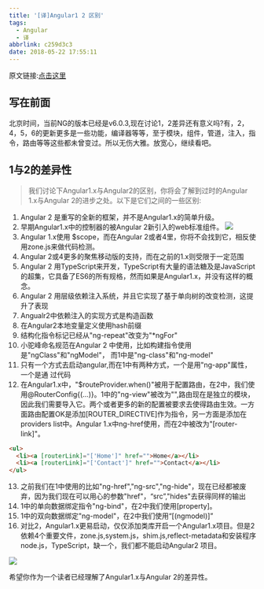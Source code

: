 ```yaml
---
title: '[译]Angular1 2 区别'
tags:
  - Angular
  - 译
abbrlink: c259d3c3
date: 2018-05-22 17:55:11
---
```


原文链接:[点击这里](http://www.learnangularjs.net/differencebetweenangularjs1vsangularjs2.php)

## 写在前面
北京时间，当前NG的版本已经是v6.0.3,现在讨论1，2差异还有意义吗?有，2，4，5，6的更新更多是一些功能，编译器等等，至于模块，组件，管道，注入，指令，路由等等这些都未曾变过。所以无伤大雅。放宽心，继续看吧。

## 1与2的差异性
> 我们讨论下Angular1.x与Angular2的区别，你将会了解到过时的Angular 1.x与Angular 2的进步之处。以下是它们之间的一些区别:

1. Angular 2 是重写的全新的框架，并不是Angular1.x的简单升级。
2. 早期Angular1.x中的控制器的被Angular 2新引入的web标准组件。
	![](http://or0g12e5e.bkt.clouddn.com/blog/2018-05-22-093030.jpg)
3. Angular 1.x使用 $scope，而在Angular 2或者4里，你将不会找到它，相反使用zone.js来做代码检测。
4. Angular 2或4更多的聚焦移动版的支持，而在之前的1.x则受限于一定范围
5. Angular 2 用TypeScript来开发，TypeScript有大量的语法糖及是JavaScript的超集，它具备了ES6的所有规格，然而如果是Angular1.x，并没有这样的概念。
6. Angular 2 用层级依赖注入系统，并且它实现了基于单向树的改变检测，这提升了表现
7. Angualr2中依赖注入的实现方式是构造函数
8. 在Angular2本地变量定义使用hash前缀
9. 结构化指令标记已经从"ng-repeat"改变为"*ngFor"
10. 小驼峰命名规范在Angular 2 中使用，比如构建指令使用是"ngClass"和"ngModel"，	而1中是"ng-class"和"ng-model"
11. 只有一个方式去启动angular,而在1中有两种方式，一个是用"ng-app"属性，一个是通	过代码
12. 在Angular1.x中，"$routeProvider.when()"被用于配置路由，在2中，我们使用@RouterConfig{(...)}。1中的"ng-view"被改为"",路由现在是独立的模块，因此我们需要导入它。两个或者更多的新的配置被要求去使得路由生效。一方面路由配置OK是添加[ROUTER_DIRECTIVE]作为指令，另一方面是添加在providers list中。Angular 1.x中ng-href使用，而在2中被改为"[router-link]"。
```html
<ul>
  <li><a [routerLink]="['Home']" href="">Home</a></li>
  <li><a [routerLink]="['Contact']" href="">Contact</a></li>
</ul>
```
13. 之前我们在1中使用的比如"ng-href","ng-src","ng-hide"，现在已经都被废弃，因为我们现在可以用心的参数"href"，“src”,"hides"去获得同样的输出
14. 1中的单向数据绑定指令"ng-bind"，在2中我们使用[property]。
15. 1中的双向数据绑定"ng-model"，在2中我们使用“[(ngmodel)]”
16. 对比2，Angular1.x更易启动，仅仅添加类库开启一个Angular1.x项目。但是2依赖4个重要文件，zone.js,system.js，shim.js,reflect-metadata和安装程序node.js，TypeScript，缺一个，我们都不能启动Angular2 项目。

![](http://or0g12e5e.bkt.clouddn.com/blog/2018-05-23-065813.jpg)

希望你作为一个读者已经理解了Angular1.x与Angular 2的差异性。


